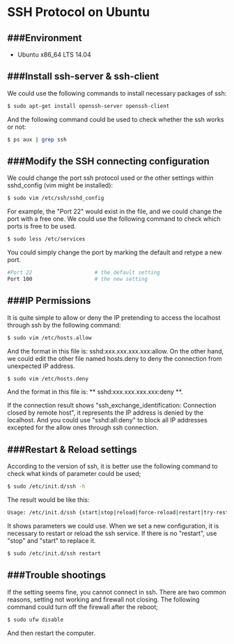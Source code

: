 # SSH Protocol on Ubuntu



###Environment
---

* Ubuntu x86_64 LTS 14.04

###Install ssh-server & ssh-client
---

We could use the following commands to install necessary packages of ssh:

```Bash
$ sudo apt-get install openssh-server openssh-client
```

And the following command could be used to check whether the ssh works or not:

```Bash
$ ps aux | grep ssh
```

###Modify the SSH connecting configuration
---

We could change the port ssh protocol used or the other settings within sshd_config (vim might be installed):

```Bash
$ sudo vim /etc/ssh/sshd_config
```

For example, the "Port 22" would exist in the file, and we could change the port with a free one. We could use the following command to check which ports is free to be used.

```Bash
$ sudo less /etc/services
```

You could simply change the port by marking the default and retype a new port.

```Bash
#Port 22                    # the default setting
Port 100                    # the new setting
```

###IP Permissions
---

It is quite simple to allow or deny the IP pretending to access the localhost through ssh by the following command:

```Bash
$ sudo vim /etc/hosts.allow
```

And the format in this file is: sshd:xxx.xxx.xxx.xxx:allow. On the other hand, we could edit the other file named hosts.deny to deny the connection from unexpected IP address.

```Bash
$ sudo vim /etc/hosts.deny
```

And the format in this file is: ** sshd:xxx.xxx.xxx.xxx:deny **.

If the connection result shows "ssh_exchange_identification: Connection closed by remote host", it represents the IP address is denied by the localhost. And you could use "sshd:all:deny" to block all IP addresses excepted for the allow ones through ssh connection.

###Restart & Reload settings
---

According to the version of ssh, it is better use the following command to check what kinds of parameter could be used;

```Bash
$ sudo /etc/init.d/ssh -h
```

The result would be like this: 

```Bash
Usage: /etc/init.d/ssh {start|stop|reload|force-reload|restart|try-restart|status}
```

It shows parameters we could use. When we set a new configuration, it is necessary to restart or reload the ssh service. If there is no "restart", use "stop" and "start" to replace it.

```Bash
$ sudo /etc/init.d/ssh restart
```

###Trouble shootings
---

If the setting seems fine, you cannot connect in ssh. There are two common reasons, setting not working and firewall not closing. The following command could turn off the firewall after the reboot;

```Bash
$ sudo ufw disable
```

And then restart the computer.



















